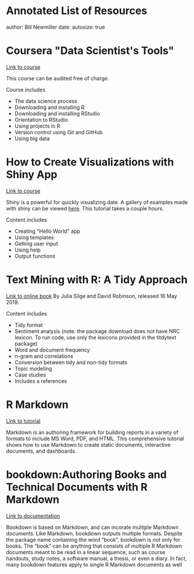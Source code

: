 Annotated List of Resources
========================================================
author: Bill Newmiller 
date: 
autosize: true

Coursera "Data Scientist's Tools"
========================================================
[Link to course](https://www.coursera.org/learn/data-scientists-tools/home/welcome) 

This course can be audited free of charge. 

Course  includes
- The data science process
- Downloading and installing R  
- Downloading and installing RStudio  
- Orientation to RStudio  
- Using projects in R  
- Version control using Git and GitHub  
- Using big data

How to Create Visualizations with Shiny App
========================================================
[Link to course](https://shiny.rstudio.com/tutorial/)

Shiny is a powerful for quickly visualizing date. A gallery of examples made with shiny can be viewed [here](https://shiny.rstudio.com/gallery/). This tutorial takes a couple hours.

Content includes
- Creating "Hello World" app  
- Using templates  
- Getting user input  
- Using help  
- Output functions  


Text Mining with R: A Tidy Approach
========================================================
[Link to online book](https://www.tidytextmining.com/)
By Julia Silge and David Robinson, released 16 May 2019.

Content includes 
- Tidy format  
- Sentiment analysis (note: the package download does not have NRC lexicon. To run code, use only the lexicons provided in the titdytext package)  
- Word and document frequency  
- n-gram and correlations  
- Conversion between tidy and non-tidy formats  
- Topic modeling  
- Case studies  
- Includes a references  

R Markdown
========================================================
[Link to tutorial](https://rmarkdown.rstudio.com/lesson-1.html)

Markdown is an authoring framework for building reports in a variety of formats to include MS Word, PDF, and HTML. This comprehensive tutorial shows how to use Markdown to create static documents, interactive documents, and dashboards.

bookdown:Authoring Books and Technical Documents with R Markdown
========================================================
[Link to documentation](https://bookdown.org/yihui/bookdown/)

Bookdown is based on Markdown, and can incorate multiple Markdown documents. Like Markdown, bookdown outputs multiple formats. Despite the package name containing the word “book”, bookdown is not only for books. The “book” can be anything that consists of multiple R Markdown documents meant to be read in a linear sequence, such as course handouts, study notes, a software manual, a thesis, or even a diary. In fact, many bookdown features apply to single R Markdown documents as well
